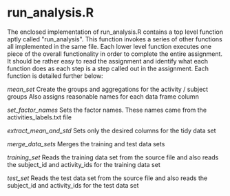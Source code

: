 **run_analysis.R**
==================
The enclosed implementation of run_analysis.R contains a top level
function aptly called "run_analysis". This function invokes a series of
other functions all implemented in the same file. Each lower level function
executes one piece of the overall functionality in order to complete the entire
assignment. It should be rather easy to read the assignment and identify what each
function does as each step is a step called out in the assignment.
Each function is detailed further below:

*mean_set*
Create the groups and aggregations for the activity / subject groups
Also assigns reasonable names for each data frame column

*set_factor_names*
Sets the factor names. These names came from the activities_labels.txt file

*extract_mean_and_std*
Sets only the desired columns for the tidy data set


*merge_data_sets*
Merges the training and test data sets

*training_set*
Reads the training data set from the source file and also reads 
the subject_id and activity_ids for the training data set

*test_set*
Reads the test data set from the source file and also reads 
the subject_id and activity_ids for the test data set
 
